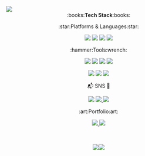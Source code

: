<!--
<div align="center&fontSize=30">
👏 Hi, I'm Hungry-Troll
</div>
-->
<img src="https://capsule-render.vercel.app/api?type=slice&color=gradient&customColorList=0,0,0,0,50,100&height=150&section=header&text=Hungry-Troll&fontSize=40&fontAlign=70&fontAlignY=25&rotate=10"/>

<div align="center">
:books:<strong>Tech Stack</strong>:books:
<p><p>
:star:Platforms & Languages:star:
</p></p>
<p><p>
<img src="https://img.shields.io/badge/C Sharp-239120?style=flat&logo=C Sharp&logoColor=white"/> 
<img src="https://img.shields.io/badge/VBA-D9232E?style=flat&logo=Microsoft&logoColor=white"/> 
<img src="https://img.shields.io/badge/C-FF6384?style=flat&logo=C&logoColor=white"/>
<img src="https://img.shields.io/badge/HTML5-E34F26?style=flat&logo=HTML5&logoColor=white"/>
</p></p>
<p><p><p><p>
:hammer:Tools:wrench:
</p></p></p></p>
<img src="https://img.shields.io/badge/Unity-FF6600??style=flat-square&logo=Unity&logoColor=Unity&logoColor=#25A162"/> 
<img src="https://img.shields.io/badge/Visual Studio-5C2D91?style=flat&logo=Visual Studio&logoColor=white"/> 
<img src="https://img.shields.io/badge/GitHub-181717?style=flat&logo=GitHub&logoColor=white"/>
<img src="https://img.shields.io/badge/Sourcetree-0052CC?style=flat&logo=Sourcetree&logoColor=white"/> 
<p> 
<img src="https://img.shields.io/badge/Aseprite-FFD000?style=flat&logo=Aseprite&logoColor=white"/> 
<img src="https://img.shields.io/badge/Adobe Photoshop-31A8FF?style=flat&logo=Adobe Photoshop&logoColor=white"/>
<img src="https://img.shields.io/badge/Adobe Premiere Pro-9999FF?style=flat&logo=Adobe Premiere Pro&logoColor=white"/>
</p>
</p></p></p></p>
📬 SNS 📧
<p><p><p><p>
<a href="https://blog.naver.com/i_am_gamer" target="_blank"><img src="https://img.shields.io/badge/Blogger-FF5722?style=flat&logo=Blogger&logoColor=white&link="https://blog.naver.com/i_am_gamer"/></a>
<a href="mailto:i_am_gamer@naver.com"><img src="https://img.shields.io/badge/mail-30B980?style=flat&logo=Gmail&logoColor=white"/> </a>
<a href="https://www.youtube.com/channel/UC1vY8HLaBPPzphSV4-8ZcLw"><img src="https://img.shields.io/badge/YouTube-FF0000?style=flat&logo=YouTube&logoColor=white"/> </a>
</p></p></p></p>
:art:Portfolio:art:
<p><p>
<a href="https://www.youtube.com/watch?v=vOQgDTH6m5A" target="_blank"><img src="https://img.shields.io/badge/Portfolio1-FF4785?style=flat&logo=SparkPost&logoColor=white"/> 
<a href="https://youtu.be/Z7N_vioZMyA" target="_blank"><img src="https://img.shields.io/badge/Portfolio2-FF4785?style=flat&logo=SparkPost&logoColor=white"/>
</p></p></p></p>
<br><br>
<img src="https://github-readme-stats.vercel.app/api/top-langs/?username=Hungry-Troll&layout=compact"><img src="https://github-readme-stats.vercel.app/api?username=Hungry-Troll&show_icons=true">
</div>


<!--**Hungry-Troll/Hungry-Troll** is a ✨ _special_ ✨ repository because its `README.md` (this file) appears on your GitHub profile.

Here are some ideas to get you started:


<!--
- 🔭 I’m currently working on ...
- 🌱 I’m currently learning ...
- 👯 I’m looking to collaborate on ...
- 🤔 I’m looking for help with ...
- 💬 Ask me about ...
- 📫 How to reach me: ...
- 😄 Pronouns: ...
- ⚡ Fun fact: ...
### Hi there 👋
-->
